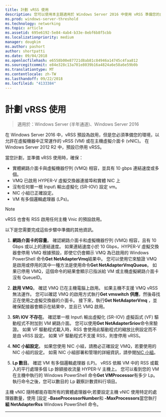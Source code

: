 ```yaml
---
title: 計劃 vRSS 使用
description: 您可以使用本主題適用於 Windows Server 2016 中使用 vRSS 準備您的虛擬機器與 HYPER-V 主機。
ms.prod: windows-server-threshold
ms.technology: networking
ms.topic: article
ms.assetid: 695e6192-5e84-4ab4-b33e-8ebf6b8f5cbb
ms.localizationpriority: medium
manager: dougkim
ms.author: pashort
author: shortpatti
ms.date: 09/04/2018
ms.openlocfilehash: e6558b00e87721d8ab81c84946a14745c4faa812
ms.sourcegitcommit: e84e328c13a701e8039b16a4824a6e58a6e59b0b
ms.translationtype: MT
ms.contentlocale: zh-TW
ms.lasthandoff: 09/22/2018
ms.locfileid: "4133384"
---
```

# 計劃 vRSS 使用

>適用於：Windows Server (半年通道)、Windows Server 2016

在 Windows Server 2016 中，vRSS 預設為啟用，但是您必須準備您的環境，以允許在虛擬機器中正常運作的 vRSS \(VM\) 或在主機虛擬介面卡 \(vNIC\)。 在 Windows Server 2012 R2 中，預設已停用 vRSS。

當您計劃，並準備 vRSS 使用時，確保：

- 實體網路介面卡與虛擬機器佇列 \(VMQ\) 相容，並具有 10 gbps 連結速度或多個。
- VMQ 已啟用 HYPER-V 虛擬交換器連接埠和實體 NIC 上
- 沒有任何單一根 Input\ 輸出虛擬化 \(SR\-IOV\) 設定 vm。
- NIC 小組已正確設定。
- VM 有多個邏輯處理器 \(LPs\)。

>[!NOTE]
>vRSS 也會有 RSS 啟用任何主機 Vnic 的預設啟用。

以下是您需要完成這些步驟中準備的其他資訊。
  
1. **網路介面卡的容量**。 確認網路介面卡和虛擬機器佇列 \(VMQ\) 相容，且有 10 Gbps 或以上的連結速度。 如果連結速度小於 10 Gbps，HYPER-V 虛擬交換器會停用 VMQ 根據預設，即使它仍會顯示 VMQ 為已啟用的 Windows PowerShell 命令**Get NetAdapterVmq**結果中。 您可以使用它來驗證 VMQ 是啟用或停用的其中一種方法是使用命令**Get NetAdapterVmqQueue**。  如果已停用 VMQ，這個命令的結果會顯示已指派給 VM 或主機虛擬網路介面卡沒有 QueueID。 
  
2. **啟用 VMQ**。 確認 VMQ 已在主機電腦上啟用。 如果主機不支援 VMQ vRSS 無法運作。 您可以確認 VMQ 的啟用方式執行**Get vmswitch 供應**，然後尋找正在使用之虛擬交換器的介面卡。 接下來，執行**Get NetAdapterVmq** ，並確保配接器會顯示在結果中，並且已 VMQ 啟用。
  
3. **SR\ IOV 不存在**。 確認單一根 Input\ 輸出虛擬化 \(SR\-IOV\) 虛擬函式 \(VF\) 驅動程式不附加到 VM 網路介面。 您可以使用**Get NetAdapterSriov**命令來驗證。 如果 VF 驅動程式載入時，RSS 會使用此驅動程式的縮放比例設定而不是由 vRSS 設定。 如果 VF 驅動程式不支援 RSS，則會停用 vRSS。
  
4. **NIC 小組設定**。 如果您使用 NIC 小組，請務必正確設定 VMQ，若要使用的 NIC 小組的設定。 如需 NIC 小組部署和管理的詳細資訊，請參閱[NIC 小組](https://docs.microsoft.com/windows-server/networking/technologies/nic-teaming/nic-teaming)。

5. **Lp 數目**。 確認 VM 有多個邏輯處理器 \(LP\)。 vRSS 依賴 VM 中的 RSS 或載入的平行處理多個 Lp 餘額接收流量 HYPER-V 主機上。 您可以看到您的 VM 在主機中執行的 Windows PowerShell 命令**Get VMProcessor**有多少 Lp。 執行命令之後，您可以數目的 Lp 觀察計數資料行項目。

主機 vNIC 隨時都能存取所有的實體處理器中;若要設定主機 vNIC 使用特定的處理器數量，使用 [設定 **-BaseProcessorNumber**和 **-MaxProcessors**當您執行**組 NetAdapterRss** Windows PowerShell 命令。

---